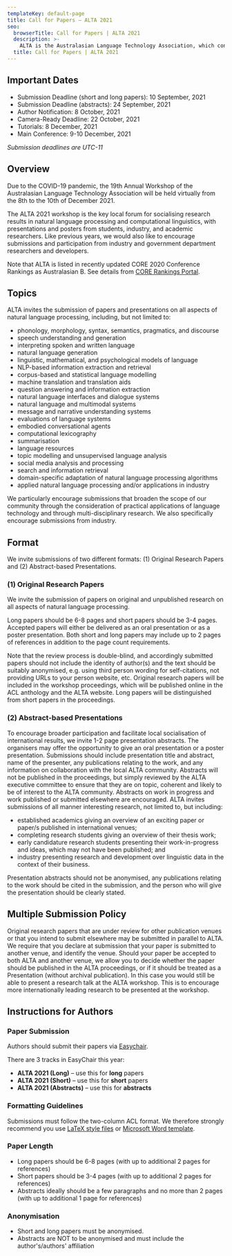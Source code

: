 ```yaml
---
templateKey: default-page
title: Call for Papers – ALTA 2021
seo:
  browserTitle: Call for Papers | ALTA 2021
  description: >-
    ALTA is the Australasian Language Technology Association, which connects NLP researchers around Australia and New Zealand. On of the primary purposes of ALTA is organise the ALTA Workshop – the premier workshop in Australasia for sharing research in Natural Language Processing and Computational Linguistics. Submissions from students, academics and industry researchers are welcome.
  title: Call for Papers | ALTA 2021
---
```


<h2 id="key-dates">Important Dates</h2>

 - Submission Deadline (short and long papers):   10 September, 2021
 - Submission Deadline (abstracts): 24 September, 2021
 - Author Notification:   8 October, 2021
 - Camera-Ready Deadline:  22 October, 2021
 - Tutorials:              8 December, 2021
 - Main Conference:        9-10 December, 2021

_Submission deadlines are UTC-11_

## Overview

Due to the COVID-19 pandemic, the 19th Annual Workshop of the Australasian Language Technology Association will be held virtually from the 8th to the 10th of December 2021.

The ALTA 2021 workshop is the key local forum for socialising research results in natural language processing and computational linguistics, with presentations and posters from students, industry, and academic researchers. Like previous years, we would also like to encourage submissions and participation from industry and government department researchers and developers.


Note that ALTA is listed in recently updated CORE 2020 Conference Rankings as Australasian B. See details from [CORE Rankings Portal](https://www.core.edu.au/conference-portal).

## Topics

ALTA invites the submission of papers and presentations on all aspects of natural language processing, including, but not limited to:

- phonology, morphology, syntax, semantics, pragmatics, and discourse
- speech understanding and generation
- interpreting spoken and written language
- natural language generation
- linguistic, mathematical, and psychological models of language
- NLP-based information extraction and retrieval
- corpus-based and statistical language modelling
- machine translation and translation aids
- question answering and information extraction
- natural language interfaces and dialogue systems
- natural language and multimodal systems
- message and narrative understanding systems
- evaluations of language systems
- embodied conversational agents
- computational lexicography
- summarisation
- language resources
- topic modelling and unsupervised language analysis
- social media analysis and processing
- search and information retrieval
- domain-specific adaptation of natural language processing algorithms
- applied natural language processing and/or applications in industry

We particularly encourage submissions that broaden the scope of our community through the consideration of practical applications of language technology and through multi-disciplinary research. We also specifically encourage submissions from industry.

## Format
We invite submissions of two different formats: (1) Original Research Papers and (2) Abstract-based Presentations.

### (1) Original Research Papers

We invite the submission of papers on original and unpublished research on all aspects of natural language processing.

Long papers should be 6-8 pages and short papers should be 3-4 pages. Accepted papers will either be delivered as an oral presentation or as a poster presentation. Both short and long papers may include up to 2 pages of references in addition to the page count requirements.

Note that the review process is double-blind, and accordingly submitted papers should not include the identity of author(s) and the text should be suitably anonymised, e.g. using third person wording for self-citations, not providing URLs to your person website, etc. Original research papers will be included in the workshop proceedings, which will be published online in the ACL anthology and the ALTA website. Long papers will be distinguished from short papers in the proceedings.

### (2) Abstract-based Presentations

To encourage broader participation and facilitate local socialisation of international results, we invite 1-2 page presentation abstracts. The organisers may offer the opportunity to give an oral presentation or a poster presentation. Submissions should include presentation title and abstract, name of the presenter, any publications relating to the work, and any information on collaboration with the local ALTA community. Abstracts will not be published in the proceedings, but simply reviewed by the ALTA executive committee to ensure that they are on topic, coherent and likely to be of interest to the ALTA community. Abstracts on work in progress and work published or submitted elsewhere are encouraged. ALTA invites submissions of all manner interesting research, not limited to, but including:

- established academics giving an overview of an exciting paper or paper/s published in international venues;
- completing research students giving an overview of their thesis work;
- early candidature research students presenting their work-in-progress and ideas, which may not have been published; and
- industry presenting research and development over linguistic data in the context of their business.

Presentation abstracts should not be anonymised, any publications relating to the work should be cited in the submission, and the person who will give the presentation should be clearly stated.

## Multiple Submission Policy

Original research papers that are under review for other publication venues or that you intend to submit elsewhere may be submitted in parallel to ALTA. We require that you declare at submission that your paper is submitted to another venue, and identify the venue. Should your paper be accepted to both ALTA and another venue, we allow you to decide whether the paper should be published in the ALTA proceedings, or if it should be treated as a Presentation (without archival publication). In this case you would still be able to present a research talk at the ALTA workshop. This is to encourage more internationally leading research to be presented at the workshop.

<h2 id="instructions-for-authors">Instructions for Authors</h2>

### Paper Submission

Authors should submit their papers via [Easychair](https://easychair.org/conferences/?conf=alta2021).

There are 3 tracks in EasyChair this year:

- **ALTA 2021 (Long)** – use this for **long** papers
- **ALTA 2021 (Short)** – use this for **short** papers
- **ALTA 2021 (Abstracts)** – use this for **abstracts**

### Formatting Guidelines

Submissions must follow the two-column ACL format. We therefore strongly recommend you use [LaTeX style files](/files/acl2020-latex.zip) or [Microsoft Word template](/files/acl2020-word.zip).

### Paper Length

- Long papers should be 6-8 pages (with up to additional 2 pages for references)
- Short papers should be 3-4 pages (with up to additional 2 pages for references)
- Abstracts ideally should be a few paragraphs and no more than 2 pages (with up to additional 1 page for references)

### Anonymisation

  - Short and long papers must be anonymised.
  - Abstracts are NOT to be anonymised and must include the author's/authors' affiliation
